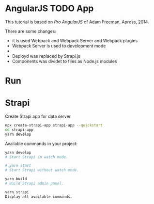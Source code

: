 # AngularJS TODO App

This tutorial is based on _Pro AngularJS_ of Adam Freeman, Apress, 2014.

There are some changes:

- it is used Webpack and Webpack Server and Webpack plugins
- Webpack Server is used to development mode
-
- Deployd was replaced by Strapi.js
- Components was dividet to files as Node.js modules

# Run

# Strapi

Create Strapi app for data server

```sh
npx create-strapi-app strapi-app --quickstart
cd strapi-app
yarn develop
```

Available commands in your project:

```sh
yarn develop
# Start Strapi in watch mode.
```

```sh
# yarn start
# Start Strapi without watch mode.
```

```sh
yarn build
# Build Strapi admin panel.
```

```sh
yarn strapi
Display all available commands.
```
